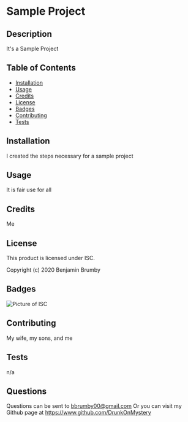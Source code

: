 

# Sample Project

## Description 

It's a Sample Project

## Table of Contents 

* [Installation](#installation)
* [Usage](#usage)
* [Credits](#credits)
* [License](#license)
* [Badges](#badges)
* [Contributing](#contributing)
* [Tests](#tests)


## Installation

I created the steps necessary for a sample project


## Usage 

It is fair use for all


## Credits

Me


## License

This product is licensed under ISC.

Copyright (c) 2020 Benjamin Brumby


## Badges

![Picture of ISC](https://img.shields.io/badge/license-ISC-blue.svg)

## Contributing

My wife, my sons, and me

## Tests

n/a

## Questions

Questions can be sent to bbrumby00@gmail.com
Or you can visit my Github page at https://www.github.com/DrunkOnMystery